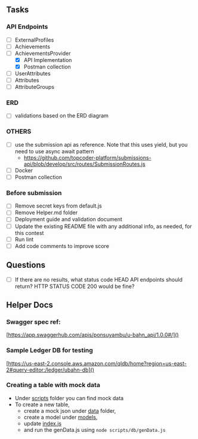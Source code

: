## Tasks
### API Endpoints
- [ ] ExternalProfiles
- [ ] Achievements
- [ ] AchievementsProvider
    - [X] API Implementation
    - [X] Postman collection
- [ ] UserAttributes
- [ ] Attributes
- [ ] AttributeGroups

### ERD
- [ ] validations based on the ERD diagram

### OTHERS
- [ ] use the submission api as reference. Note that this uses yield, 
but you need to use async await pattern
    - https://github.com/topcoder-platform/submissions-api/blob/develop/src/routes/SubmissionRoutes.js
- [ ] Docker
- [ ] Postman collection

### Before submission
- [ ] Remove secret keys from default.js
- [ ] Remove Helper.md folder
- [ ] Deployment guide and validation document
- [ ] Update the existing README file with any additional info, as needed, for this contest
- [ ] Run lint
- [ ] Add code comments to improve score

## Questions
- [ ] If there are no results, what status code HEAD API endpoints should return? 
HTTP STATUS CODE 200 would be fine?

## Helper Docs

### Swagger spec ref:
[https://app.swaggerhub.com/apis/ponsuyambu/u-bahn_api/1.0.0#/]()

### Sample Ledger DB for testing
[https://us-east-2.console.aws.amazon.com/qldb/home?region=us-east-2#query-editor:/ledger/ubahn-db]()

### Creating a table with mock data
* Under [scripts](scripts) folder you can find mock data
* To create a new table, 
    - create a mock json under [data](scripts/db/data) folder, 
    - create a model under [models](src/models), 
    - update [index.js](src/models/index.js) 
    - and run the genData.js using ```node scripts/db/genData.js```


